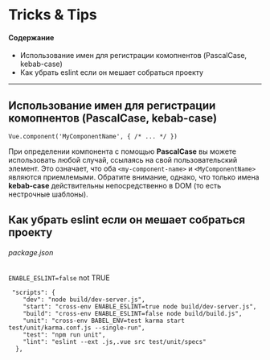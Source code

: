 # Tricks & Tips
#### Содержание
* Использование имен для регистрации комопнентов (PascalCase, kebab-case)
* Как убрать eslint если он мешает собраться проекту

--- 

## Использование имен для регистрации комопнентов (PascalCase, kebab-case)
```
Vue.component('MyComponentName', { /* ... */ })
```

При определении компонента с помощью **PascalCase** вы можете использовать любой случай, ссылаясь на свой пользовательский элемент. Это означает, что оба `<my-component-name>` и `<MyComponentName>` являются приемлемыми. Обратите внимание, однако, что только имена **kebab-case** действительны непосредственно в DOM (то есть нестрочные шаблоны).

## Как убрать eslint если он мешает собраться проекту
###### package.json
`ENABLE_ESLINT=false` not TRUE
```
 "scripts": {
    "dev": "node build/dev-server.js",
    "start": "cross-env ENABLE_ESLINT=true node build/dev-server.js",
    "build": "cross-env ENABLE_ESLINT=false node build/build.js",
    "unit": "cross-env BABEL_ENV=test karma start test/unit/karma.conf.js --single-run",
    "test": "npm run unit",
    "lint": "eslint --ext .js,.vue src test/unit/specs"
  },

```